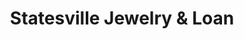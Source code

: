 ---
title: "Statesville Jewelry & Loan"
url: /statesville/statesville-jewelry-und-loan/
shop: Schmuck
---